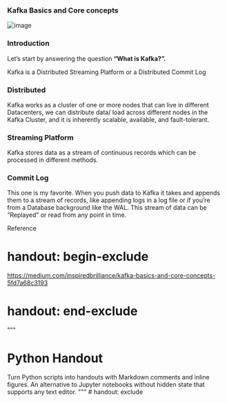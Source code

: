
### Kafka Basics and Core concepts
![image](https://github.com/vinosubi/Kafka-Notes-1/assets/133937082/23b21eee-e768-4bf3-9a13-a05ff528f092)

### Introduction
Let’s start by answering the question **“What is Kafka?”.**

Kafka is a Distributed Streaming Platform or a Distributed Commit Log

### Distributed
Kafka works as a cluster of one or more nodes that can live in different Datacenters, we can distribute data/ load across different nodes in the Kafka Cluster, and it is inherently scalable, available, and fault-tolerant.

### Streaming Platform
Kafka stores data as a stream of continuous records which can be processed in different methods.

### Commit Log
This one is my favorite. When you push data to Kafka it takes and appends them to a stream of records, like appending logs in a log file or if you’re from a Database background like the WAL. This stream of data can be “Replayed” or read from any point in time.


Reference
# handout: begin-exclude
 https://medium.com/inspiredbrilliance/kafka-basics-and-core-concepts-5fd7a68c3193
# handout: end-exclude

"""
# Python Handout

Turn Python scripts into handouts with Markdown comments and inline figures. An
alternative to Jupyter notebooks without hidden state that supports any text
editor.
""" # handout: exclude

